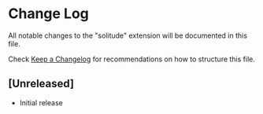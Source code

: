 # Change Log

All notable changes to the "solitude" extension will be documented in this file.

Check [Keep a Changelog](http://keepachangelog.com/) for recommendations on how to structure this file.

## [Unreleased]

- Initial release
